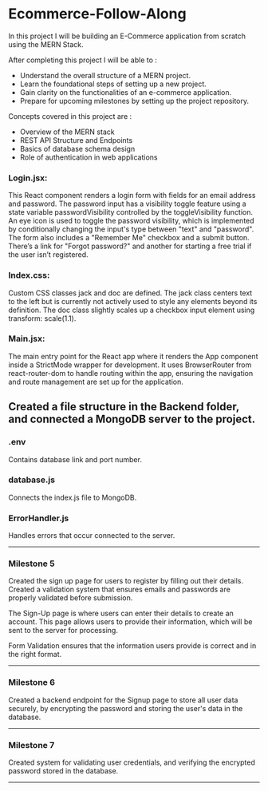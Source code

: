 # Ecommerce-Follow-Along

In this project I will be building an E-Commerce application from scratch using the MERN Stack.

After completing this project I will be able to : 
- Understand the overall structure of a MERN project.
- Learn the foundational steps of setting up a new project.
- Gain clarity on the functionalities of an e-commerce application.
- Prepare for upcoming milestones by setting up the project repository.

Concepts covered in this project are : 
- Overview of the MERN stack
- REST API Structure and Endpoints
- Basics of database schema design
- Role of authentication in web applications

### Login.jsx:

This React component renders a login form with fields for an email address and password.
The password input has a visibility toggle feature using a state variable passwordVisibility controlled by the toggleVisibility function.
An eye icon is used to toggle the password visibility, which is implemented by conditionally changing the input's type between "text" and "password".
The form also includes a "Remember Me" checkbox and a submit button.
There’s a link for "Forgot password?" and another for starting a free trial if the user isn’t registered.

### Index.css:

Custom CSS classes jack and doc are defined.
The jack class centers text to the left but is currently not actively used to style any elements beyond its definition.
The doc class slightly scales up a checkbox input element using transform: scale(1.1).

### Main.jsx:

The main entry point for the React app where it renders the App component inside a StrictMode wrapper for development.
It uses BrowserRouter from react-router-dom to handle routing within the app, ensuring the navigation and route management are set up for the application.

## Created a file structure in the Backend folder, and connected a MongoDB server to the project.

### .env 

Contains database link and port number.

### database.js 

Connects the index.js file to MongoDB.

### ErrorHandler.js

Handles errors that occur connected to the server.

---

### Milestone 5

Created the sign up page for users to register by filling out their details. 
Created a validation system that ensures emails and passwords are properly validated before submission.

The Sign-Up page is where users can enter their details to create an account. 
This page allows users to provide their information, which will be sent to the server for processing.

Form Validation ensures that the information users provide is correct and in the right format.

---

### Milestone 6

Created a backend endpoint for the Signup page to store all user data securely, by encrypting the password and storing the user's data in the database.

--- 

### Milestone 7

Created system for validating user credentials, and verifying the encrypted password stored in the database.

---



